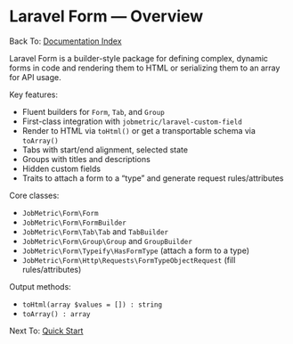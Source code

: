 # Laravel Form — Overview

Back To: [Documentation Index](../README.md)

Laravel Form is a builder-style package for defining complex, dynamic forms in code and rendering them to HTML or serializing them to an array for API usage.

Key features:

- Fluent builders for `Form`, `Tab`, and `Group`
- First-class integration with `jobmetric/laravel-custom-field`
- Render to HTML via `toHtml()` or get a transportable schema via `toArray()`
- Tabs with start/end alignment, selected state
- Groups with titles and descriptions
- Hidden custom fields
- Traits to attach a form to a “type” and generate request rules/attributes

Core classes:

- `JobMetric\Form\Form`
- `JobMetric\Form\FormBuilder`
- `JobMetric\Form\Tab\Tab` and `TabBuilder`
- `JobMetric\Form\Group\Group` and `GroupBuilder`
- `JobMetric\Form\Typeify\HasFormType` (attach a form to a type)
- `JobMetric\Form\Http\Requests\FormTypeObjectRequest` (fill rules/attributes)

Output methods:

- `toHtml(array $values = []) : string`
- `toArray() : array`


Next To: [Quick Start](quickstart.md)
